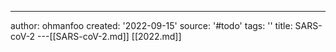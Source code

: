 ---
author: ohmanfoo
created: '2022-09-15'
source: '#todo'
tags: ''
title: SARS-coV-2
---[[SARS-coV-2.md]]
[[2022.md]]
